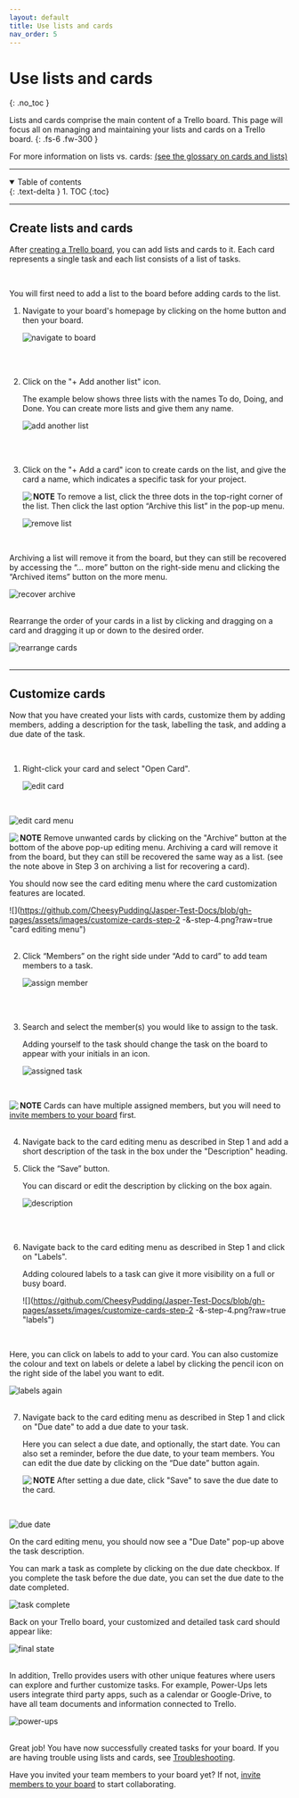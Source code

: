 ```yaml
---
layout: default
title: Use lists and cards
nav_order: 5
---
```


# Use lists and cards
{: .no_toc }

Lists and cards comprise the main content of a Trello board. This page will focus all on managing and maintaining your lists and cards on a Trello board.
{: .fs-6 .fw-300 }

For more information on lists vs. cards: [(see the glossary on cards and lists)](https://cheesypudding.github.io/Jasper-Test-Docs/docs/search/)

---

<details open markdown="block">
  <summary>
    Table of contents
  </summary>
  {: .text-delta }
1. TOC
{:toc}
</details>

---

## Create lists and cards
After [creating a Trello board](https://cheesypudding.github.io/Jasper-Test-Docs/docs/configuration/), you can add lists and cards to it. Each card represents a single task and each list consists of a list of tasks.

<br />

You will first need to add a list to the board before adding cards to the list.

1. Navigate to your board's homepage by clicking on the home button and then your board.

    ![](https://github.com/CheesyPudding/Jasper-Test-Docs/blob/gh-pages/assets/images/lists-and-cards-step-1-image-1?raw=true "navigate to board")
<br />
<br />

2. Click on the "+ Add another list" icon.

   The example below shows three lists with the names To do, Doing, and Done. You can create more lists and give them any name.
   
    ![](https://github.com/CheesyPudding/Jasper-Test-Docs/blob/gh-pages/assets/images/create-lists-and-cards-step-1.png?raw=true "add another list")
<br />
<br />

3. Click on the "+ Add a card" icon to create cards on the list, and give the card a name, which indicates a specific task for your project.

    <img align="left" src="https://github.com/CheesyPudding/Jasper-Test-Docs/blob/gh-pages/assets/images/alert.png?raw=true">**NOTE** To remove a list, click the three dots in the top-right corner of the list. Then click the last option “Archive this list” in the pop-up menu.

    ![](https://github.com/CheesyPudding/Jasper-Test-Docs/blob/gh-pages/assets/images/create-lists-and-cards-step-2-NOTE.PNG?raw=true "remove list")
<br />

   Archiving a list will remove it from the board, but they can still be recovered by accessing the “... more” button on the right-side menu and clicking the “Archived items” button on the more menu.
   
   ![](https://github.com/CheesyPudding/Jasper-Test-Docs/blob/gh-pages/assets/images/create-lists-and-cards-step-2-NOTE-2.PNG?raw=true "recover archive")
<br />
<br />
   
   Rearrange the order of your cards in a list by clicking and dragging on a card and dragging it up or down to the desired order.

   ![](https://github.com/CheesyPudding/Jasper-Test-Docs/blob/gh-pages/assets/images/create-lists-and-cards-step-3.PNG?raw=true "rearrange cards")
<br />
<br />

---

## Customize cards
Now that you have created your lists with cards, customize them by adding members, adding a description for the task, labelling the task, and adding a due date of the task.

<br />

1. Right-click your card and select "Open Card".

      ![](https://github.com/CheesyPudding/Jasper-Test-Docs/blob/gh-pages/assets/images/customize-cards-step-1.png?raw=true "edit card")
<br />

   ![](https://github.com/CheesyPudding/Jasper-Test-Docs/blob/gh-pages/assets/images/custimize-cards-step-1-2.png?raw=true "edit card menu")
<br />

   <img align="left" src="https://github.com/CheesyPudding/Jasper-Test-Docs/blob/gh-pages/assets/images/alert.png?raw=true">**NOTE** Remove unwanted cards by clicking on the "Archive” button at the bottom of the above pop-up editing menu. Archiving a card will remove it from the board, but they can still be recovered the same way as a list. (see the note above in Step 3 on archiving a list for recovering a card).
<br />

   You should now see the card editing menu where the card customization features are located.

   ![](https://github.com/CheesyPudding/Jasper-Test-Docs/blob/gh-pages/assets/images/customize-cards-step-2 -&-step-4.png?raw=true "card editing menu")
<br />
<br />

2. Click “Members” on the right side under “Add to card” to add team members to a task.

   ![](https://github.com/CheesyPudding/Jasper-Test-Docs/blob/gh-pages/assets/images/customize-cards-step-2-2.PNG?raw=true "assign member")
<br />
<br />

3. Search and select the member(s) you would like to assign to the task. 

   Adding yourself to the task should change the task on the board to appear with your initials in an icon.

      ![](https://github.com/CheesyPudding/Jasper-Test-Docs/blob/gh-pages/assets/images/customize-cards-step-2-3.PNG?raw=true "assigned task")
<br />

   <img align="left" src="https://github.com/CheesyPudding/Jasper-Test-Docs/blob/gh-pages/assets/images/alert.png?raw=true">**NOTE** Cards can have multiple assigned members, but you will need to [invite members to your board](https://cheesypudding.github.io/Jasper-Test-Docs/docs/customization/) first. 
<br />
<br />

4. Navigate back to the card editing menu as described in Step 1 and add a short description of the task in the box under the "Description" heading. 

5. Click the “Save” button.

    You can discard or edit the description by clicking on the box again.

      ![](https://github.com/CheesyPudding/Jasper-Test-Docs/blob/gh-pages/assets/images/customize-cards-step-3.PNG?raw=true "description")
<br />
<br />

6. Navigate back to the card editing menu as described in Step 1 and click on "Labels".

    Adding coloured labels to a task can give it more visibility on a full or busy board.

    ![](https://github.com/CheesyPudding/Jasper-Test-Docs/blob/gh-pages/assets/images/customize-cards-step-2 -&-step-4.png?raw=true "labels")
<br />

   Here, you can click on labels to add to your card. You can also customize the colour and text on labels or delete a label by clicking the pencil icon on the right side of the label you want to edit.
   
   
   ![](https://github.com/CheesyPudding/Jasper-Test-Docs/blob/gh-pages/assets/images/customize-cards-step-4-2.PNG?raw=true "labels again")
<br />
<br />

7. Navigate back to the card editing menu as described in Step 1 and click on "Due date" to add a due date to your task.

      Here you can select a due date, and optionally, the start date. You can also set a reminder, before the due date, to your team members. You can edit the due date by clicking on the “Due date” button again.

   <img align="left" src="https://github.com/CheesyPudding/Jasper-Test-Docs/blob/gh-pages/assets/images/alert.png?raw=true">**NOTE** After setting a due date, click "Save" to save the due date to the card.
<br />

   ![](https://github.com/CheesyPudding/Jasper-Test-Docs/blob/gh-pages/assets/images/customize-cards-step-5.PNG?raw=true "due date")
<br />

   On the card editing menu, you should now see a "Due Date" pop-up above the task description.
   
   You can mark a task as complete by clicking on the due date checkbox. If you complete the task before the due date, you can set the due date to the date completed.

   ![](https://github.com/CheesyPudding/Jasper-Test-Docs/blob/gh-pages/assets/images/customize-cards-step-6.PNG?raw=true "task complete")

Back on your Trello board, your customized and detailed task card should appear like:

   ![](https://github.com/CheesyPudding/Jasper-Test-Docs/blob/gh-pages/assets/images/customize-cards-step-7.PNG?raw=true "final state")
<br />
<br />

In addition, Trello provides users with other unique features where users can explore and further customize tasks. For example, Power-Ups lets users integrate third party apps, such as a calendar or Google-Drive, to have all team documents and information connected to Trello.

   ![](https://github.com/CheesyPudding/Jasper-Test-Docs/blob/gh-pages/assets/images/customize-cards-step-7-2.png?raw=true "power-ups")
<br />
<br />

Great job! You have now successfully created tasks for your board. If you are having trouble using lists and cards, see [Troubleshooting](https://cheesypudding.github.io/Jasper-Test-Docs/docs/index-test/).

Have you invited your team members to your board yet? If not, [invite members to your board](https://cheesypudding.github.io/Jasper-Test-Docs/docs/customization/) to start collaborating.
